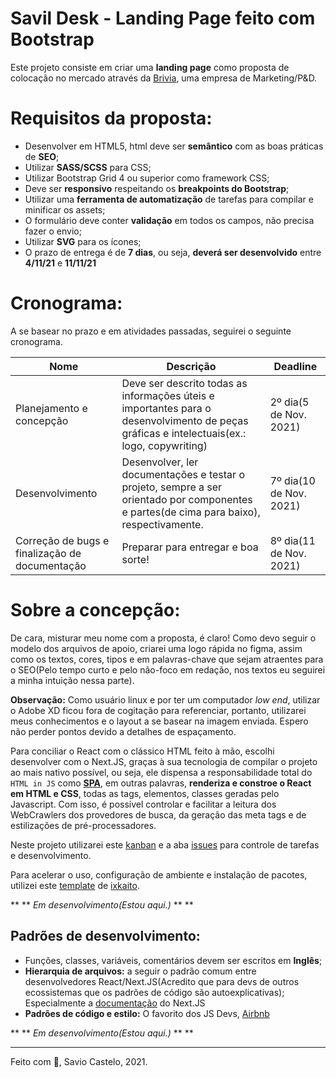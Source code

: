 # Savil Desk - Landing Page feito com Bootstrap

Este projeto consiste em criar uma **landing page** como proposta de colocação no mercado através da [Brivia], uma empresa de Marketing/P&D.

# Requisitos da proposta:
*	Desenvolver em HTML5, html deve ser **semântico** com as boas práticas de **SEO**; 
*	Utilizar **SASS/SCSS** para CSS;
*	Utilizar Bootstrap Grid 4 ou superior como framework CSS;
*	Deve ser **responsivo** respeitando os **breakpoints do Bootstrap**;
*	Utilizar uma **ferramenta de automatização** de tarefas para compilar e minificar os assets;
*	O formulário deve conter **validação** em todos os campos, não precisa fazer o envio;
*	Utilizar **SVG** para os ícones;
* O prazo de entrega é de **7 dias**, ou seja, **deverá ser desenvolvido** entre **4/11/21** e **11/11/21**

# Cronograma:

A se basear no prazo e em atividades passadas, seguirei o seguinte cronograma.

| Nome                                           | Descrição                                                                                                                                  | Deadline                |
| ---------------------------------------------- | ------------------------------------------------------------------------------------------------------------------------------------------ | ----------------------- |
| Planejamento e concepção                       | Deve ser descrito todas as informações úteis e importantes para o desenvolvimento de peças gráficas e intelectuais(ex.: logo, copywriting) | 2º dia(5 de Nov. 2021)  |
| Desenvolvimento                                | Desenvolver, ler documentações e testar o projeto, sempre a ser orientado por componentes e partes(de cima para baixo), respectivamente.                      | 7º dia(10 de Nov. 2021) |
| Correção de bugs e finalização de documentação | Preparar para entregar e boa sorte!                                                                                                        | 8º dia(11 de Nov. 2021) |

# Sobre a concepção:
De cara, misturar meu nome com a proposta, é claro! Como devo seguir o modelo dos arquivos de apoio, criarei uma logo rápida no figma, assim como os textos, cores, tipos e em palavras-chave que sejam atraentes para o SEO(Pelo tempo curto e pelo não-foco em redação, nos textos eu seguirei a minha intuição nessa parte).

**Observação:** Como usuário linux e por ter um computador *low end*, utilizar o Adobe XD ficou fora de cogitação para referenciar, portanto, utilizarei meus conhecimentos e o layout a se basear na imagem enviada. Espero não perder pontos devido a detalhes de espaçamento.

Para conciliar o React com o clássico HTML feito à mão, escolhi desenvolver com o Next.JS, graças à sua tecnologia de compilar o projeto ao mais nativo possível, ou seja, ele dispensa a responsabilidade total do `HTML in JS` como **[SPA]**, em outras palavras, **renderiza e constroe o React em HTML e CSS**, todas as tags, elementos, classes geradas pelo Javascript. Com isso, é possível controlar e facilitar a leitura dos WebCrawlers dos provedores de busca, da geração das meta tags e de estilizações de pré-processadores.

Neste projeto utilizarei este [kanban] e a aba [issues] para controle de tarefas e desenvolvimento.

Para acelerar o uso, configuração de ambiente e instalação de pacotes, utilizei este [template] de [ixkaito].

** ** *Em desenvolvimento(Estou aqui.)* ** **

## Padrões de desenvolvimento:

* Funções, classes, variáveis, comentários devem ser escritos em **Inglês**;
* **Hierarquia de arquivos:** a seguir o padrão comum entre desenvolvedores React/Next.JS(Acredito que para devs de outros ecossistemas que os padrões de código são autoexplicativas); Especialmente a [documentação] do Next.JS
* **Padrões de código e estilo:** O favorito dos JS Devs, [Airbnb]

** ** *Em desenvolvimento(Estou aqui.)* ** **

---
Feito com 💜, Savio Castelo, 2021.


[Brivia]: https://www.brivia.com.br
[Airbnb]: https://github.com/airbnb/javascript
[documentação]: https://nextjs.org/docs/basic-features/layouts#with-typescript
[SPA]: https://www.portalgsti.com.br/2017/08/single-page-application-spa.html#:~:text=SPA%20significa%20Aplica%C3%A7%C3%A3o%20de%20P%C3%A1gina,de%20%23JavaScript%20e%20seus%20frameworks.
[kanban]: https://github.com/savio591/savildesk/projects/1
[issues]: https://github.com/savio591/savildesk/issues
[template]: https://github.com/ixkaito/nextsss
[ixkaito]: https://github.com/ixkaito
